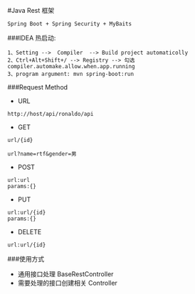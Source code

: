 #Java Rest 框架
```
Spring Boot + Spring Security + MyBaits
```

###IDEA 热启动:

```
1、Setting -->  Compiler  --> Build project automaticolly
2、Ctrl+Alt+Shift+/ --> Registry --> 勾选compiler.automake.allow.when.app.running 
3、program argument: mvn spring-boot:run
```

###Request Method
* URL 
```
http://host/api/ronaldo/api
```
* GET
```
url/{id}
```
```
url?name=rtf&gender=男
```

* POST
```
url:url
params:{}
```

* PUT
```
url:url/{id}
params:{}
```

* DELETE
```
url:url/{id}
```

###使用方式
* 通用接口处理 BaseRestController
* 需要处理的接口创建相关 Controller
